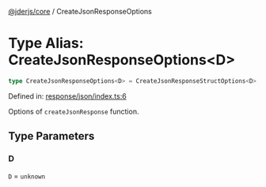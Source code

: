 [@jderjs/core](../README.md) / CreateJsonResponseOptions

# Type Alias: CreateJsonResponseOptions\<D\>

```ts
type CreateJsonResponseOptions<D> = CreateJsonResponseStructOptions<D>;
```

Defined in: [response/json/index.ts:6](https://github.com/jderstd/core.js/blob/88b7c6e9a21520763360f335ecab84107f81b456/package/src/response/json/index.ts#L6)

Options of `createJsonResponse` function.

## Type Parameters

### D

`D` = `unknown`

